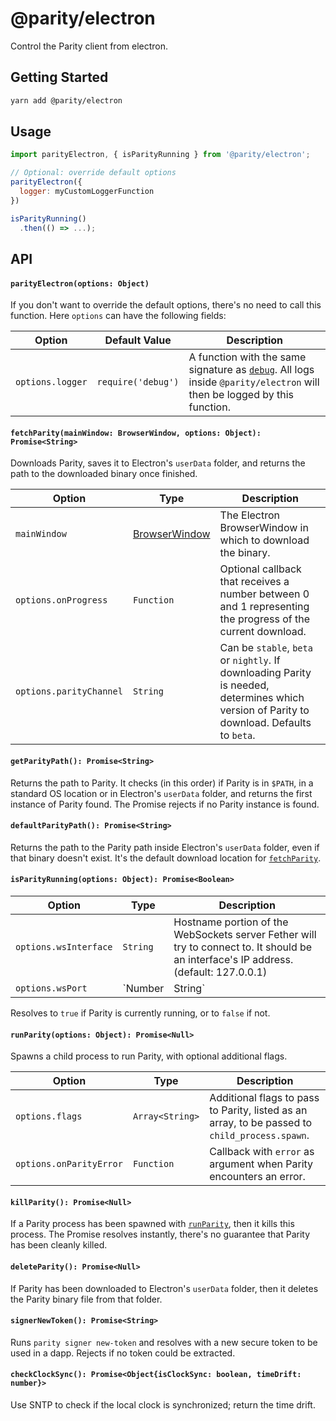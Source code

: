 # @parity/electron

Control the Parity client from electron.

## Getting Started

```bash
yarn add @parity/electron
```

## Usage

```javascript
import parityElectron, { isParityRunning } from '@parity/electron';

// Optional: override default options
parityElectron({
  logger: myCustomLoggerFunction
})

isParityRunning()
  .then(() => ...);
```

## API

#### `parityElectron(options: Object)`

If you don't want to override the default options, there's no need to call this function. Here `options` can have the following fields:

| Option           | Default Value      | Description                                                                                                                                                                |
| ---------------- | ------------------ | -------------------------------------------------------------------------------------------------------------------------------------------------------------------------- |
| `options.logger` | `require('debug')` | A function with the same signature as [`debug`](https://github.com/visionmedia/debug). All logs inside `@parity/electron` will then be logged by this function.            |

#### `fetchParity(mainWindow: BrowserWindow, options: Object): Promise<String>`

Downloads Parity, saves it to Electron's `userData` folder, and returns the path to the downloaded binary once finished.

| Option                  | Type                                                                                         | Description                                                                                                                                |
| ----------------------- | -------------------------------------------------------------------------------------------- | ------------------------------------------------------------------------------------------------------------------------------------------ |
| `mainWindow`            | [BrowserWindow](https://github.com/electron/electron/blob/master/docs/api/browser-window.md) | The Electron BrowserWindow in which to download the binary.                                                                                |
| `options.onProgress`    | `Function`                                                                                   | Optional callback that receives a number between 0 and 1 representing the progress of the current download.                                |
| `options.parityChannel` | `String`                                                                                     | Can be `stable`, `beta` or `nightly`. If downloading Parity is needed, determines which version of Parity to download. Defaults to `beta`. |

#### `getParityPath(): Promise<String>`

Returns the path to Parity. It checks (in this order) if Parity is in `$PATH`, in a standard OS location or in Electron's `userData` folder, and returns the first instance of Parity found. The Promise rejects if no Parity instance is found.

#### `defaultParityPath(): Promise<String>`

Returns the path to the Parity path inside Electron's `userData` folder, even if that binary doesn't exist. It's the default download location for [`fetchParity`](#fetchParitymainWindow-BrowserWindow-options-Object-PromiseltStringgt0).

#### `isParityRunning(options: Object): Promise<Boolean>`

| Option                    | Type              | Description                                                                                                                           |
| ------------------------- | ----------------- | ------------------------------------------------------------------------------------------------------------------------------------- |
| `options.wsInterface`     | `String`          | Hostname portion of the WebSockets server Fether will try to connect to. It should be an interface's IP address. (default: 127.0.0.1) |
| `options.wsPort`          | `Number | String` | Port portion of the WebSockets server Fether will try to connect to. (default: 8546)                                                  |

Resolves to `true` if Parity is currently running, or to `false` if not.

#### `runParity(options: Object): Promise<Null>`

Spawns a child process to run Parity, with optional additional flags.

| Option                    | Type            | Description                                                                                                                    |
| ------------------------- | --------------- | ------------------------------------------------------------------------------------------------------------------------------ |
| `options.flags`           | `Array<String>` | Additional flags to pass to Parity, listed as an array, to be passed to `child_process.spawn`.                                 |
| `options.onParityError`   | `Function`      | Callback with `error` as argument when Parity encounters an error.                                                             |

#### `killParity(): Promise<Null>`

If a Parity process has been spawned with [`runParity`](#runParityonParityError-Function-PromiseltNullgt), then it kills this process. The Promise resolves instantly, there's no guarantee that Parity has been cleanly killed.

#### `deleteParity(): Promise<Null>`

If Parity has been downloaded to Electron's `userData` folder, then it deletes the Parity binary file from that folder.

#### `signerNewToken(): Promise<String>`

Runs `parity signer new-token` and resolves with a new secure token to be used in a dapp. Rejects if no token could be extracted.

#### `checkClockSync(): Promise<Object{isClockSync: boolean, timeDrift: number}>`

Use SNTP to check if the local clock is synchronized; return the time drift.